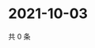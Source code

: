 # 2021-10-03

共 0 条

<!-- BEGIN -->
<!-- 最后更新时间 Sun Oct 03 2021 11:15:13 GMT+0800 (China Standard Time) -->

<!-- END -->
